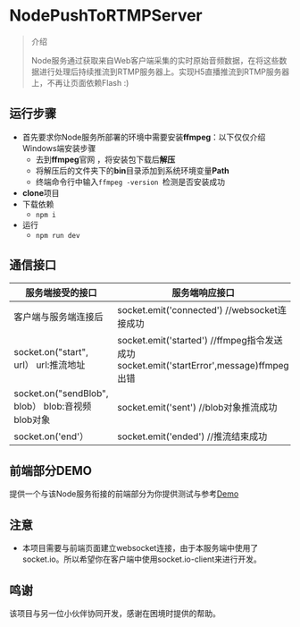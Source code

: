 #  NodePushToRTMPServer

> 介绍
>
> Node服务通过获取来自Web客户端采集的实时原始音频数据，在将这些数据进行处理后持续推流到RTMP服务器上。实现H5直播推流到RTMP服务器上，不再让页面依赖Flash :)

## 运行步骤

- 首先要求你Node服务所部署的环境中需要安装**ffmpeg**：以下仅仅介绍Windows端安装步骤
  - 去到**ffmpeg**官网 ，将安装包下载后**解压**
  - 将解压后的文件夹下的**bin**目录添加到系统环境变量**Path**
  - 终端命令行中输入`ffmpeg -version `检测是否安装成功
- **clone**项目
- 下载依赖
  - `npm i`
- 运行
  - `npm run dev`



## 通信接口

| 服务端接受的接口                                 | 服务端响应接口                                               |
| ------------------------------------------------ | ------------------------------------------------------------ |
| 客户端与服务端连接后                             | socket.emit('connected') //websocket连接成功                 |
| socket.on("start", url） url:推流地址            | socket.emit('started') //ffmpeg指令发送成功 socket.emit('startError',message)ffmpeg出错 |
| socket.on("sendBlob", blob） blob:音视频blob对象 | socket.emit('sent') //blob对象推流成功                       |
| socket.on('end'）                                | socket.emit('ended') //推流结束成功                          |




## 前端部分DEMO

提供一个与该Node服务衔接的前端部分为你提供测试与参考[Demo]( https://gitee.com/JackyM06/WebPushMedia)

## 注意

- 本项目需要与前端页面建立websocket连接，由于本服务端中使用了socket.io。所以希望你在客户端中使用socket.io-client来进行开发。

## 鸣谢

该项目与另一位小伙伴协同开发，感谢在困境时提供的帮助。
